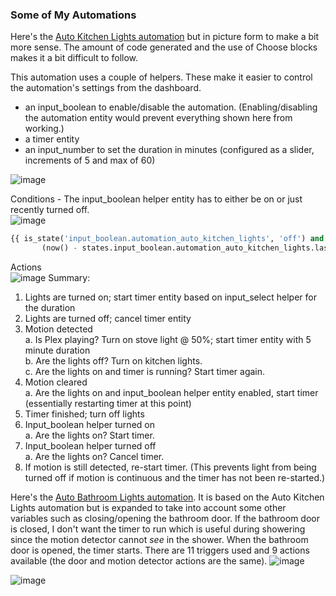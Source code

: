 ### Some of My Automations

Here's the [Auto Kitchen Lights automation](https://github.com/dsellers1/home-assistant/blob/main/automations/auto_kitchen_lights.yaml) but in picture form to make a bit more sense. The amount of code generated and the use of Choose blocks makes it a bit difficult to follow.

This automation uses a couple of helpers. These make it easier to control the automation's settings from the dashboard.
- an input_boolean to enable/disable the automation. (Enabling/disabling the automation entity would prevent everything shown here from working.)
- a timer entity
- an input_number to set the duration in minutes (configured as a slider, increments of 5 and max of 60)

![image](https://github.com/dsellers1/home-assistant/assets/67642332/cb1d1cfd-e1e8-43c9-8599-f40ce835fdf6)

Conditions - The input_boolean helper entity has to either be on or just recently turned off.<br>
![image](https://github.com/dsellers1/home-assistant/assets/67642332/c9888d4a-797c-4cac-8a61-ecad9a453e2c)
```python
{{ is_state('input_boolean.automation_auto_kitchen_lights', 'off') and
       (now() - states.input_boolean.automation_auto_kitchen_lights.last_changed).total_seconds() < 10 }}
```
Actions<br>
![image](https://github.com/dsellers1/home-assistant/assets/67642332/9cf4aa6c-1f62-48c9-aeee-ec1d485b9441)
Summary:<br>
1. Lights are turned on; start timer entity based on input_select helper for the duration
2. Lights are turned off; cancel timer entity
3. Motion detected<br>
  a. Is Plex playing? Turn on stove light @ 50%; start timer entity with 5 minute duration<Br>
  b. Are the lights off? Turn on kitchen lights.<br>
  c. Are the lights on and timer is running? Start timer again.<br>
4. Motion cleared<br>
  a. Are the lights on and input_boolean helper entity enabled, start timer (essentially restarting timer at this point)<br>
5. Timer finished; turn off lights<br>
6. Input_boolean helper turned on<br>
   a. Are the lights on? Start timer.<br>
7. Input_boolean helper turned off<br>
   a. Are the lights on? Cancel timer.<br>
8. If motion is still detected, re-start timer. (This prevents light from being turned off if motion is continuous and the timer has not been re-started.)<br>

Here's the [Auto Bathroom Lights automation](https://github.com/dsellers1/home-assistant/blob/main/automations/auto_bathroom_lights.yaml). It is based on the Auto Kitchen Lights automation but is expanded to take into account some other variables such as closing/opening the bathroom door. If the bathroom door is closed, I don't want the timer to run which is useful during showering since the motion detector cannot *see* in the shower. When the bathroom door is opened, the timer starts. There are 11 triggers used and 9 actions available (the door and motion detector actions are the same).
![image](https://github.com/user-attachments/assets/c3643873-3946-40e7-aa7f-986785b94893)

![image](https://github.com/user-attachments/assets/f06dd9d7-3284-4d2b-a1b2-cdba1f080881)


